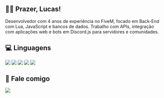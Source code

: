 ## 🙋‍♂️ Prazer, Lucas!

Desenvolvedor com 4 anos de experiência no FiveM, focado em Back-End com Lua, JavaScript e bancos de dados. Trabalho com APIs, integração com aplicações web e bots em Discord.js para servidores e comunidades. 
## 💻 Linguagens
  <a href ="" target="_blank"><img src="https://img.shields.io/badge/Lua-2C2D72?style=for-the-badge&logo=lua&logoColor=white" target="_blank"></a>
  <a href ="" target="_blank"><img src="https://img.shields.io/badge/JavaScript-F7DF1E?style=for-the-badge&logo=javascript&logoColor=black" target="_blank"></a>
  <a href ="" target="_blank"><img src="https://img.shields.io/badge/MariaDB-003545?style=for-the-badge&logo=mariadb&logoColor=white" target="_blank"></a>
  <a href ="" target="_blank"><img src="https://img.shields.io/badge/MySQL-005C84?style=for-the-badge&logo=mysql&logoColor=white" target="_blank"></a>
  <a href ="" target="_blank"><img src="https://img.shields.io/badge/SQLite-07405E?style=for-the-badge&logo=sqlite&logoColor=white" target="_blank"></a>
## 💬 Fale comigo
  <a href ="https://discord.com/users/590594125519126558" target="_blank"><img src="https://img.shields.io/badge/Discord-7289DA?style=for-the-badge&logo=discord&logoColor=white" target="_blank"></a>
